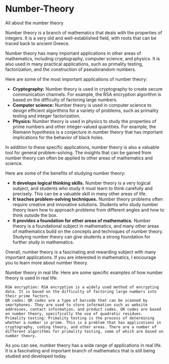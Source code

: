 # Number-Theory
All about the number theory


Number theory is a branch of mathematics that deals with the properties of integers. It is a very old and well-established field, with roots that can be traced back to ancient Greece.

Number theory has many important applications in other areas of mathematics, including cryptography, computer science, and physics. It is also used in many practical applications, such as primality testing, factorization, and the construction of pseudorandom numbers.

Here are some of the most important applications of number theory:

* **Cryptography:** Number theory is used in cryptography to create secure communication channels. For example, the RSA encryption algorithm is based on the difficulty of factoring large numbers.
* **Computer science:** Number theory is used in computer science to design efficient algorithms for a variety of problems, such as primality testing and integer factorization.
* **Physics:** Number theory is used in physics to study the properties of prime numbers and other integer-valued quantities. For example, the Riemann hypothesis is a conjecture in number theory that has important implications for the behavior of black holes.

In addition to these specific applications, number theory is also a valuable tool for general problem-solving. The insights that can be gained from number theory can often be applied to other areas of mathematics and science.

Here are some of the benefits of studying number theory:

* **It develops logical thinking skills.** Number theory is a very logical subject, and students who study it must learn to think carefully and precisely. This can be a valuable skill in many other areas of life.
* **It teaches problem-solving techniques.** Number theory problems often require creative and innovative solutions. Students who study number theory learn how to approach problems from different angles and how to think outside the box.
* **It provides a foundation for other areas of mathematics.** Number theory is a foundational subject in mathematics, and many other areas of mathematics build on the concepts and techniques of number theory. Studying number theory can give students a strong foundation for further study in mathematics.

Overall, number theory is a fascinating and rewarding subject with many important applications. If you are interested in mathematics, I encourage you to learn more about number theory.

Number theory in real life:
Here are some specific examples of how number theory is used in real life:

    RSA encryption: RSA encryption is a widely used method of encrypting data. It is based on the difficulty of factoring large numbers into their prime factors.
    QR codes: QR codes are a type of barcode that can be scanned by smartphones. They are used to store information such as website addresses, contact information, and product codes. QR codes are based on number theory, specifically the use of quadratic residues.
    Primality testing: Primality testing is the process of determining whether a number is prime. This is a problem that has applications in cryptography, coding theory, and other areas. There are a number of different algorithms for primality testing, some of which are based on number theory.

As you can see, number theory has a wide range of applications in real life. It is a fascinating and important branch of mathematics that is still being studied and developed today.
